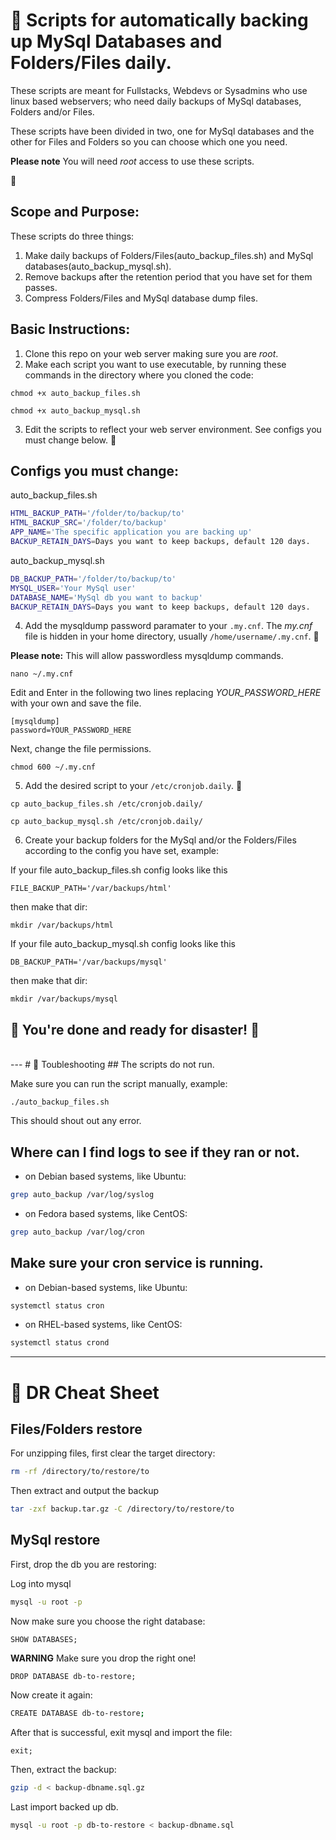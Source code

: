 # 🚀 Scripts for automatically backing up MySql Databases and Folders/Files daily.

These scripts are meant for Fullstacks, Webdevs or Sysadmins who use linux based webservers; who need daily backups of MySql databases, Folders and/or Files. 

These scripts have been divided in two, one for MySql databases and the other for Files and Folders so you can choose which one you need.

**Please note**
You will need *root* access to use these scripts.

:smiling_face_with_three_hearts:

## Scope and Purpose:
These scripts do three things:
1. Make daily backups of Folders/Files(auto_backup_files.sh) and MySql databases(auto_backup_mysql.sh).
2. Remove backups after the retention period that you have set for them passes.
3. Compress Folders/Files and MySql database dump files.

## Basic Instructions:
1. Clone this repo on your web server making sure you are *root*.
2. Make each script you want to use executable, by running these commands in the directory where you cloned the code:

```
chmod +x auto_backup_files.sh
```
```
chmod +x auto_backup_mysql.sh
```

3. Edit the scripts to reflect your web server environment. See configs you must change below. 🔽

## Configs you must change:
auto_backup_files.sh
```bash
HTML_BACKUP_PATH='/folder/to/backup/to'
HTML_BACKUP_SRC='/folder/to/backup'
APP_NAME='The specific application you are backing up'
BACKUP_RETAIN_DAYS=Days you want to keep backups, default 120 days.
```

auto_backup_mysql.sh
```bash
DB_BACKUP_PATH='/folder/to/backup/to'
MYSQL_USER='Your MySql user'
DATABASE_NAME='MySql db you want to backup'
BACKUP_RETAIN_DAYS=Days you want to keep backups, default 120 days.
```
4. Add the mysqldump password paramater to your `.my.cnf`. 
The *my.cnf* file is hidden in your home directory, usually `/home/username/.my.cnf`. 🔽

**Please note:** This will allow passwordless mysqldump commands.
```config
nano ~/.my.cnf
```
Edit and Enter in the following two lines replacing *YOUR_PASSWORD_HERE* with your own and save the file.
```config
[mysqldump]
password=YOUR_PASSWORD_HERE
```
Next, change the file permissions.
```config
chmod 600 ~/.my.cnf
```
5. Add the desired script to your `/etc/cronjob.daily`. 🔽
```config
cp auto_backup_files.sh /etc/cronjob.daily/
```
```config
cp auto_backup_mysql.sh /etc/cronjob.daily/
```

6. Create your backup folders for the MySql and/or the Folders/Files according to the config you have set, example:

If your file auto_backup_files.sh config looks like this 

`FILE_BACKUP_PATH='/var/backups/html'` 

then make that dir:
```config
mkdir /var/backups/html
```
If your file auto_backup_mysql.sh config looks like this 

`DB_BACKUP_PATH='/var/backups/mysql'` 

then make that dir:
```config
mkdir /var/backups/mysql
```
## 🚀 You're done and ready for disaster! 🚀  

<br>
---
# 🐛 Toubleshooting  
## The scripts do not run.

Make sure you can run the script manually, example:
```config
./auto_backup_files.sh
```
This should shout out any error.

## Where can I find logs to see if they ran or not.

- on Debian based systems, like Ubuntu:
```bash
grep auto_backup /var/log/syslog
```
- on Fedora based systems, like CentOS:
```bash
grep auto_backup /var/log/cron
```

## Make sure your cron service is running.

- on Debian-based systems, like Ubuntu:
```bash
systemctl status cron
```
- on RHEL-based systems, like CentOS:
```bash
systemctl status crond
```
---
# 🥳 DR Cheat Sheet 
## Files/Folders restore
For unzipping files, first clear the target directory:
```bash
rm -rf /directory/to/restore/to
```
Then extract and output the backup
```bash
tar -zxf backup.tar.gz -C /directory/to/restore/to
```
## MySql restore
First, drop the db you are restoring:

Log into mysql
```bash
mysql -u root -p
```
Now make sure you choose the right database:
```mysql
SHOW DATABASES;
```
**WARNING** Make sure you drop the right one!
```mysql
DROP DATABASE db-to-restore;
```
Now create it again:
```bash
CREATE DATABASE db-to-restore;
```
After that is successful, exit mysql and import the file:
```mysql
exit;
```
Then, extract the backup:
```bash
gzip -d < backup-dbname.sql.gz
```
Last import backed up db.
```bash
mysql -u root -p db-to-restore < backup-dbname.sql
```